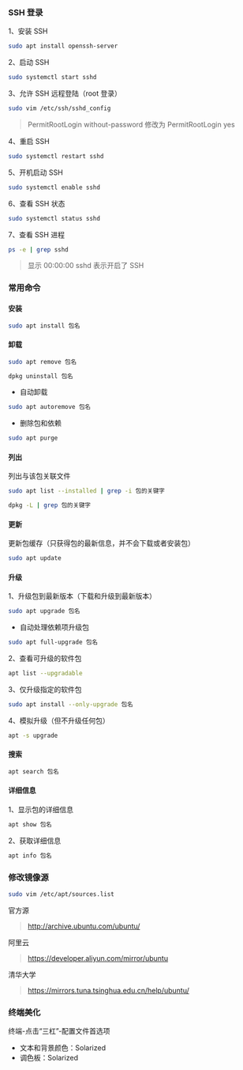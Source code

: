 ### SSH 登录

1、安装 SSH

```sh
sudo apt install openssh-server
```

2、启动 SSH

```sh
sudo systemctl start sshd
```

3、允许 SSH 远程登陆（root 登录）

```sh
sudo vim /etc/ssh/sshd_config
```

> PermitRootLogin without-password 修改为 PermitRootLogin yes

4、重启 SSH

```sh
sudo systemctl restart sshd
```

5、开机启动 SSH

```sh
sudo systemctl enable sshd
```

6、查看 SSH 状态

```sh
sudo systemctl status sshd
```

7、查看 SSH 进程

```sh
ps -e | grep sshd
```

> 显示 00:00:00 sshd 表示开启了 SSH

### 常用命令

#### 安装

```sh
sudo apt install 包名
```

#### 卸载

```sh
sudo apt remove 包名
```

```sh
dpkg uninstall 包名
```

- 自动卸载

```sh
sudo apt autoremove 包名
```

- 删除包和依赖

```sh
sudo apt purge
```

#### 列出

列出与该包关联文件

```sh
sudo apt list --installed | grep -i 包的关键字
```

```sh
dpkg -L | grep 包的关键字
```

#### 更新

更新包缓存（只获得包的最新信息，并不会下载或者安装包）

```sh
sudo apt update
```

#### 升级

1、升级包到最新版本（下载和升级到最新版本）

```sh
sudo apt upgrade 包名
```

- 自动处理依赖项升级包

```sh
sudo apt full-upgrade 包名
```

2、查看可升级的软件包

```sh
apt list --upgradable
```

3、仅升级指定的软件包

```sh
sudo apt install --only-upgrade 包名
```

4、模拟升级（但不升级任何包）

```sh
apt -s upgrade
```

#### 搜索

```sh
apt search 包名
```

#### 详细信息

1、显示包的详细信息

```sh
apt show 包名
```

2、获取详细信息

```sh
apt info 包名
```

### 修改镜像源

```sh
sudo vim /etc/apt/sources.list
```

官方源

> http://archive.ubuntu.com/ubuntu/

阿里云

> https://developer.aliyun.com/mirror/ubuntu

清华大学

> https://mirrors.tuna.tsinghua.edu.cn/help/ubuntu/

### 终端美化

终端-点击“三杠”-配置文件首选项

- 文本和背景颜色：Solarized
- 调色板：Solarized
